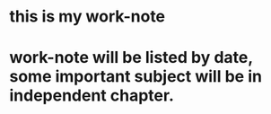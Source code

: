 # this is my work-note
# work-note will be listed by date, some important subject will be in independent chapter.